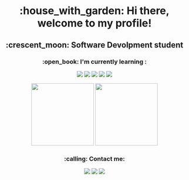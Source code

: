 <h1 align=center> :house_with_garden: Hi there, welcome to my profile!  </h1>
<div align=center>
  <h2>  :crescent_moon: Software Devolpment student </h2>
  <h3> :open_book: I'm currently learning : </h3>
  <p>
<img src="https://img.shields.io/badge/Python-151515?style=for-the-badge&logo=python&logoColor=BDECC6"/>
<img src="https://img.shields.io/badge/HTML5-151515?style=for-the-badge&logo=html5&logoColor=BDECC6"/>
<img src="https://img.shields.io/badge/CSS3-151515?style=for-the-badge&logo=css3&logoColor=BDECC6"/>
<img src="https://img.shields.io/badge/MySQL-151515?style=for-the-badge&logo=mysql&logoColor=BDECC6"/>
<img src="https://img.shields.io/badge/Flask-000000?style=for-the-badge&logo=flask&logoColor=BDECC6"/>
</p>
  <img height="170px" src="https://github-readme-stats-sigma-five.vercel.app/api?username=felipevieira27&theme=merko&include_all_commits=true&count_private=true&show_icons=true"/>
  <img height="170px" src="https://github-readme-stats-sigma-five.vercel.app/api/top-langs/?username=felipevieira27&layout=compact&langs_count=16&theme=merko"/>
</div>

  
<div align=center>
<h3> :calling: Contact me: </h3>
<p>
  <a href="https://www.instagram.com/velipefieira/"> <img src="https://img.shields.io/badge/Instagram-151515?style=for-the-badge&logo=instagram&logoColor=BDECC6"></img></a>
  <a href=""mailto:felipevieiragabriel@gmail.com""> <img src="https://img.shields.io/badge/Gmail-151515?style=for-the-badge&logo=gmail&logoColor=BDECC6"></img></a>
  <a href="https://www.linkedin.com/in/velipefieira/"> <img src="https://img.shields.io/badge/LinkedIn-151515?style=for-the-badge&logo=linkedin&logoColor=BDECC6"></img></a>
</p>
</div>
